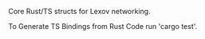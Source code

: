 Core Rust/TS structs for Lexov networking.

To Generate TS Bindings from Rust Code run 'cargo test'.